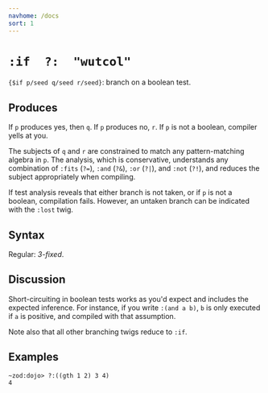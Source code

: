 ```yaml
---
navhome: /docs
sort: 1
---
```


# `:if  ?:  "wutcol"`

`{$if p/seed q/seed r/seed}`: branch on a boolean test.

## Produces

If `p` produces yes, then `q`. If `p` produces no, `r`.
If `p` is not a boolean, compiler yells at you.

The subjects of `q` and `r` are constrained to match any
pattern-matching algebra in `p`.  The analysis, which is
conservative, understands any combination of `:fits`
(`?=`), `:and` (`?&`), `:or` (`?|`), and `:not` (`?!`),
and reduces the subject appropriately when compiling.

If test analysis reveals that either branch is not taken,
or if `p` is not a boolean, compilation fails.  However,
an untaken branch can be indicated with the `:lost` twig.

## Syntax

Regular: *3-fixed*.

## Discussion

Short-circuiting in boolean tests works as you'd expect
and includes the expected inference.  For instance,
if you write `:(and a b)`, `b` is only executed if `a` is
positive, and compiled with that assumption.

Note also that all other branching twigs reduce to `:if`.

## Examples

```
~zod:dojo> ?:((gth 1 2) 3 4)
4
```
